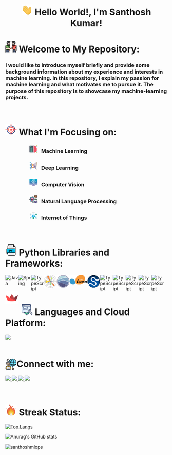 <h1 align="center"> <img src="https://raw.githubusercontent.com/ABSphreak/ABSphreak/master/gifs/Hi.gif"  width = "35" >  Hello World!, I'm Santhosh Kumar! </h1>  

<!-- Welcome to My Repository -->
<h1> <img src="https://github.com/santhoshmlops/santhoshmlops/blob/main/img/partnership-handshake.png" width = "35" height = "35" > Welcome to My Repository: </h1>
<h3>  I would like to introduce myself briefly and provide some background information about my experience and interests in machine learning. In this repository, I explain my passion for machine learning and what motivates me to pursue it. The purpose of this repository is to showcase my machine-learning projects. </h3>





<!-- What I'm Focusing on: -->
<br /> 
<h1> <img src="https://github.com/santhoshmlops/santhoshmlops/blob/main/img/target.png" width = "35" height = "35" > What I'm Focusing on: </h1>
<h3> <img style="padding-left:75px" src="https://github.com/santhoshmlops/santhoshmlops/blob/main/img/machine.png" width = "25" height = "25" > &nbsp  Machine Learning </h3>
<h3> <img style="padding-left:75px" src="https://github.com/santhoshmlops/santhoshmlops/blob/main/img/deep-learning.png" width = "25" height = "25" > &nbsp  Deep Learning </h3>
<h3> <img style="padding-left:75px" src="https://github.com/santhoshmlops/santhoshmlops/blob/main/img/vision.png" width = "25" height = "25" > &nbsp  Computer Vision </h3>
<h3> <img style="padding-left:75px" src="https://github.com/santhoshmlops/santhoshmlops/blob/main/img/nlp.png" width = "25" height = "25" > &nbsp  Natural Language Processing </h3>
<h3> <img style="padding-left:75px" src="https://github.com/santhoshmlops/santhoshmlops/blob/main/img/internet-of-things.png" width = "25" height = "25" > &nbsp  Internet of Things </h3>



<!-- Languages and Tools -->
<br /> 
<h1> <img src="https://github.com/santhoshmlops/santhoshmlops/blob/main/img/py.png" width = "35" height = "35" > Python Libraries and Frameworks: </h1>
<img align="left" alt="Java" width="40px" src="https://cdn.jsdelivr.net/gh/devicons/devicon/icons/python/python-original.svg"/>
<img align="left" alt="Spring" width="40px"  src="https://cdn.jsdelivr.net/gh/devicons/devicon/icons/pandas/pandas-original.svg"/>
<img align="left" alt="TypeScript" width="40px" src="https://cdn.jsdelivr.net/gh/devicons/devicon/icons/numpy/numpy-original.svg"/>
<img align="left" alt="TypeScript" width="40px" src="https://github.com/santhoshmlops/santhoshmlops/blob/main/img/matplot.png"/>
<img align="left" alt="TypeScript" width="40px" src="https://github.com/santhoshmlops/santhoshmlops/blob/main/img/seaborn.png"/>
<img align="left" alt="TypeScript" width="55px" src="https://github.com/santhoshmlops/santhoshmlops/blob/main/img/scikit.png"/> 
<img align="left" alt="TypeScript" width="40px" src="https://github.com/santhoshmlops/santhoshmlops/blob/main/img/scipy.png"/> 
<img align="left" alt="TypeScript" width="40px" src="https://cdn.jsdelivr.net/gh/devicons/devicon/icons/tensorflow/tensorflow-original.svg"/>
<img align="left" alt="TypeScript" width="40px" src="https://cdn.jsdelivr.net/gh/devicons/devicon/icons/opencv/opencv-original.svg"/>
<img align="left" alt="TypeScript" width="40px" src="https://cdn.jsdelivr.net/gh/devicons/devicon/icons/flask/flask-original.svg"/>
<img align="left" alt="TypeScript" width="40px" src="https://cdn.jsdelivr.net/gh/devicons/devicon/icons/django/django-plain.svg"/> 
<img align="left" alt="TypeScript" width="40px" src="https://cdn.jsdelivr.net/gh/devicons/devicon/icons/fastapi/fastapi-original.svg"/>
<img align="left" alt="TypeScript" width="40px" style="padding-right:10px;" src="https://github.com/santhoshmlops/santhoshmlops/blob/main/img/streamlit%20(1).png"/>
<br />
<br /> 



<!-- Languages and Cloud Platform: -->
<br /> 
<h1> <img src="https://github.com/santhoshmlops/santhoshmlops/blob/main/img/web-programming.png" width = "35" height = "35" > Languages and Cloud Platform: </h1>
<a href="https://skillicons.dev">
<img src="https://skillicons.dev/icons?i=mysql,sqlite,mongodb,html,css,bootstrap,postman,heroku,git,githubactions,docker,aws,gcp,azure"/>
</a>



<!-- Connect with me -->
<br />
<br />
<h1> <img align="left" src="https://github.com/santhoshmlops/santhoshmlops/blob/main/img/freelance.png" width = "35" height = "35" >Connect with me: </h1>
<p align="left">
  <a href="https://skillicons.dev">  
    <a href="" target="blank"><img src="https://skillicons.dev/icons?i=twitter"/>
    <a href="" target="blank"><img src="https://skillicons.dev/icons?i=instagram"/>
    <a href="" target="blank"><img src="https://skillicons.dev/icons?i=linkedin"/>
    <a href="" target="blank"><img src="https://skillicons.dev/icons?i=stackoverflow"/>
      
  </a>  
</p> 
   
      
      
<!-- Streak Status       -->  
<br /> 
      
<h1> <img src="https://github.com/santhoshmlops/santhoshmlops/blob/main/img/fire.png" width = "35" height = "35" >  Streak Status: </h1>
       
[![Top Langs](https://github-readme-stats.vercel.app/api/top-langs/?username=santhoshmlops&layout=donut&theme=dracula)](https://github.com/anuraghazra/github-readme-stats)
       
![Anurag's GitHub stats](https://github-readme-stats.vercel.app/api?username=santhoshmlops&show_icons=true&theme=dracula)  
       
<img align="center" src="https://github-readme-streak-stats.herokuapp.com/?user=santhoshmlops&theme=dracula" alt="santhoshmlops" />   
      
<!-- <a href="https://github.com/ashutosh00710/github-readme-activity-graph"><img alt="santhoshmlops's Activity Graph" src="https://github-readme-activity-graph.cyclic.app/graph/?username=santhoshmlops&bg_color=282A36&color=F66A94&line=87DBFA&point=FFFFFF" /></a>        
